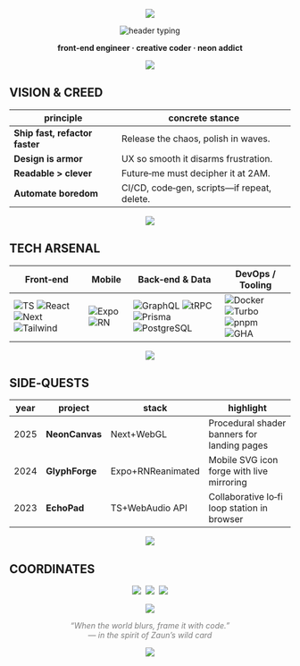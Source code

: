 <!-- ════════════════════════  TOP WAVE  ════════════════════════ -->
<p align="center">
  <img src="https://64.media.tumblr.com/25d4a04c005210dda5b4e0246618ffaa/f11ec5bea4363265-7d/s400x600/3cfad24f72c8e71f8aec7eb9ea4cd289652d67bb.gifv"/>
</p>

<!-- ═══════════════════════  NAME / TAG  ═══════════════════════ -->
<p align="center">
  <img src="https://readme-typing-svg.herokuapp.com?font=Righteous&weight=800&size=45&duration=3500&pause=800&color=00FFFF&center=true&vCenter=true&width=900&height=80&lines=DAVI+LIMA;digital+chaos+in+blue+%26+purple" alt="header typing"/>
</p>

<p align="center">
  <strong>front‑end engineer · creative coder · neon addict</strong>
</p>

<!-- ══════════════════════  DIVIDER BAR  ══════════════════════ -->
<p align="center">
  <img src="https://capsule-render.vercel.app/api?type=rect&height=6&color=a259ff,00ffff,a259ff" />
</p>

## VISION & CREED

| principle | concrete stance |
|-----------|-----------------|
| **Ship fast, refactor faster** | Release the chaos, polish in waves. |
| **Design is armor** | UX so smooth it disarms frustration. |
| **Readable > clever** | Future‑me must decipher it at 2AM. |
| **Automate boredom** | CI/CD, code‑gen, scripts—if repeat, delete. |

<!-- ══════════════════════  DIVIDER BAR  ══════════════════════ -->
<p align="center">
  <img src="https://capsule-render.vercel.app/api?type=rect&height=6&color=00ffff,a259ff,00ffff" />
</p>

## TECH ARSENAL

| Front‑end | Mobile | Back‑end & Data | DevOps / Tooling |
|-----------|--------|-----------------|------------------|
| ![TS](https://img.shields.io/badge/TypeScript-00ffff?style=for-the-badge&logo=typescript&logoColor=0d1117) ![React](https://img.shields.io/badge/React-a259ff?style=for-the-badge&logo=react&logoColor=0d1117) ![Next](https://img.shields.io/badge/Next.js-00ffff?style=for-the-badge&logo=next.js&logoColor=0d1117) ![Tailwind](https://img.shields.io/badge/Tailwind-a259ff?style=for-the-badge&logo=tailwindcss&logoColor=0d1117) | ![Expo](https://img.shields.io/badge/Expo-00ffff?style=for-the-badge&logo=expo&logoColor=0d1117) ![RN](https://img.shields.io/badge/React%20Native-a259ff?style=for-the-badge&logo=react&logoColor=0d1117) | ![GraphQL](https://img.shields.io/badge/GraphQL-00ffff?style=for-the-badge&logo=graphql&logoColor=0d1117) ![tRPC](https://img.shields.io/badge/tRPC-a259ff?style=for-the-badge&logo=trpc&logoColor=0d1117) ![Prisma](https://img.shields.io/badge/Prisma-00ffff?style=for-the-badge&logo=prisma&logoColor=0d1117) ![PostgreSQL](https://img.shields.io/badge/PostgreSQL-a259ff?style=for-the-badge&logo=postgresql&logoColor=0d1117) | ![Docker](https://img.shields.io/badge/Docker-00ffff?style=for-the-badge&logo=docker&logoColor=0d1117) ![Turbo](https://img.shields.io/badge/TurboRepo-a259ff?style=for-the-badge&logo=turbo&logoColor=0d1117) ![pnpm](https://img.shields.io/badge/pnpm-00ffff?style=for-the-badge&logo=pnpm&logoColor=0d1117) ![GHA](https://img.shields.io/badge/GitHub%20Actions-a259ff?style=for-the-badge&logo=githubactions&logoColor=0d1117) |

<!-- ══════════════════════  DIVIDER BAR  ══════════════════════ -->
<p align="center">
  <img src="https://capsule-render.vercel.app/api?type=rect&height=6&color=a259ff,00ffff,a259ff" />
</p>

## SIDE‑QUESTS

| year | project | stack | highlight |
|------|---------|-------|-----------|
| 2025 | **NeonCanvas** | Next+WebGL | Procedural shader banners for landing pages |
| 2024 | **GlyphForge** | Expo+RNReanimated | Mobile SVG icon forge with live mirroring |
| 2023 | **EchoPad** | TS+WebAudio API | Collaborative lo‑fi loop station in browser |

<!-- ══════════════════════  DIVIDER BAR  ══════════════════════ -->
<p align="center">
  <img src="https://capsule-render.vercel.app/api?type=rect&height=6&color=00ffff,a259ff,00ffff" />
</p>

## COORDINATES

<p align="center">
  <a href="https://davilima.dev"><img src="https://img.shields.io/badge/PORTFOLIO-0d1117?style=for-the-badge&logo=About.me&logoColor=00ffff"></a>&nbsp;
  <a href="https://linkedin.com/in/davilima"><img src="https://img.shields.io/badge/LINKEDIN-0d1117?style=for-the-badge&logo=linkedin&logoColor=a259ff"></a>&nbsp;
  <a href="mailto:hello@davilima.dev"><img src="https://img.shields.io/badge/EMAIL-0d1117?style=for-the-badge&logo=gmail&logoColor=00ffff"></a>
</p>

<!-- ══════════════════════  DIVIDER BAR  ══════════════════════ -->
<p align="center">
  <img src="https://capsule-render.vercel.app/api?type=rect&height=6&color=a259ff,00ffff,a259ff" />
</p>

<p align="center" style="color:#7d7d7d;font-style:italic;">
  “When the world blurs, frame it with code.” <br/>— in the spirit of Zaun’s wild card
</p>

<!-- ═══════════════════════  BOTTOM WAVE  ═══════════════════════ -->
<p align="center">
  <img src="https://capsule-render.vercel.app/api?type=waving&height=110&color=a259ff,00ffff&section=footer"/>
</p>
